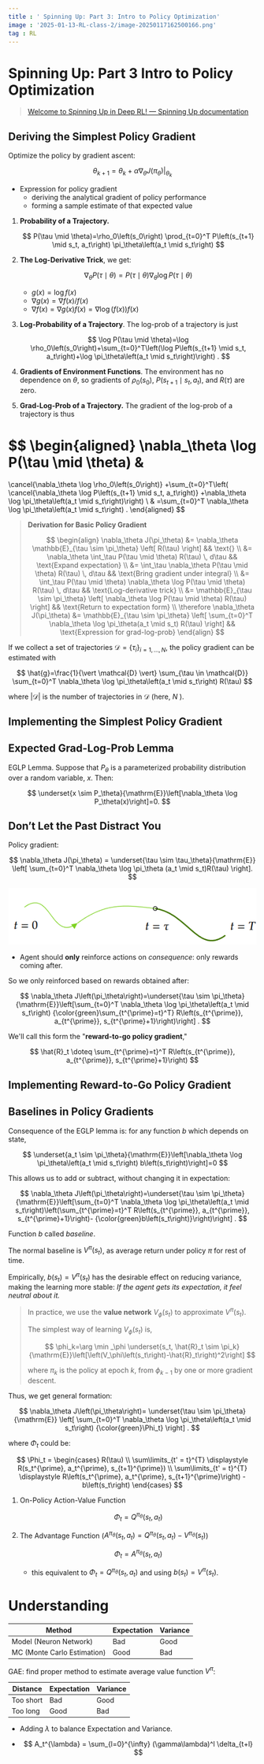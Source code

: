 ```yaml
---
title : ' Spinning Up: Part 3: Intro to Policy Optimization'
image : '2025-01-13-RL-class-2/image-20250117162500166.png'
tag : RL
---
```



<!--more-->

# Spinning Up: Part 3 Intro to Policy Optimization

> [Welcome to Spinning Up in Deep RL! — Spinning Up documentation](https://spinningup.openai.com/en/latest/)



## Deriving the Simplest Policy Gradient

Optimize the policy by gradient ascent:

$$
\theta_{k+1}=\theta_k+\left.\alpha \nabla_\theta J\left(\pi_\theta\right)\right|_{\theta_k}
$$

- Expression for policy gradient
  - deriving the analytical gradient of policy performance
  - forming a sample estimate of that expected value

1. **Probability of a Trajectory.**

    $$
       P(\tau \mid \theta)=\rho_0\left(s_0\right) \prod_{t=0}^T P\left(s_{t+1} \mid s_t, a_t\right) \pi_\theta\left(a_t \mid s_t\right)
    $$
    
2. **The Log-Derivative Trick**, we get:
   
   $$
   \nabla_\theta P(\tau \mid \theta)=P(\tau \mid \theta) \nabla_\theta \log P(\tau \mid \theta)
   $$
	
   - $g(x)=\log f(x)$
	- $\nabla g(x) = \nabla f(x)/f(x)$
	- $\nabla f(x) = \nabla g(x) f(x)= \nabla \log (f(x)) f(x)$
3. **Log-Probability of a Trajectory**. The log-prob of a trajectory is just
   
   $$
   \log P(\tau \mid \theta)=\log \rho_0\left(s_0\right)+\sum_{t=0}^T\left(\log P\left(s_{t+1} \mid s_t, a_t\right)+\log \pi_\theta\left(a_t \mid s_t\right)\right) .
   $$

4. **Gradients of Environment Functions**. The environment has no dependence on $\theta$, so gradients of $\rho_0\left(s_0\right)$, $P\left(s_{t+1} \mid s_t, a_t\right)$, and $R(\tau)$ are zero.

5. **Grad-Log-Prob of a Trajectory.** The gradient of the log-prob of a trajectory is thus

$$
   \begin{aligned}
   \nabla_\theta \log P(\tau \mid \theta) & 
   =
   \cancel{\nabla_\theta \log \rho_0\left(s_0\right)}
   +\sum_{t=0}^T\left( \cancel{\nabla_\theta \log P\left(s_{t+1} \mid s_t, a_t\right)}
   +\nabla_\theta \log \pi_\theta\left(a_t \mid s_t\right)\right) \\
   & =\sum_{t=0}^T \nabla_\theta \log \pi_\theta\left(a_t \mid s_t\right) .
   \end{aligned}
$$

> **Derivation for Basic Policy Gradient**
> 
> $$
> \begin{align}
> \nabla_\theta J(\pi_\theta) 
> &= \nabla_\theta \mathbb{E}_{\tau \sim \pi_\theta} \left[ R(\tau) \right] 
> && \text{} \\
> &= \nabla_\theta \int_\tau P(\tau \mid \theta) R(\tau) \, d\tau 
> && \text{Expand expectation} \\
> &= \int_\tau \nabla_\theta P(\tau \mid \theta) R(\tau) \, d\tau 
> && \text{Bring gradient under integral} \\
> &= \int_\tau P(\tau \mid \theta) \nabla_\theta \log P(\tau \mid \theta) R(\tau) \, d\tau 
> && \text{Log-derivative trick} \\
> &= \mathbb{E}_{\tau \sim \pi_\theta} \left[ \nabla_\theta \log P(\tau \mid \theta) R(\tau) \right] 
> && \text{Return to expectation form} \\
> \therefore \nabla_\theta J(\pi_\theta) &= \mathbb{E}_{\tau \sim \pi_\theta} \left[ \sum_{t=0}^T \nabla_\theta \log \pi_\theta(a_t \mid s_t) R(\tau) \right] 
> && \text{Expression for grad-log-prob}
> \end{align}
> $$
> 

If we collect a set of trajectories $\mathcal{D}=\left\{\tau_i\right\}_{i=1, \ldots, N}$, the policy gradient can be estimated with

$$
\hat{g}=\frac{1}{\vert \mathcal{D} \vert} \sum_{\tau \in \mathcal{D}} \sum_{t=0}^T \nabla_\theta \log \pi_\theta\left(a_t \mid s_t\right) R(\tau)
$$

where $\vert \mathcal{D}\vert$ is the number of trajectories in $\mathcal{D}$ (here, $N$ ).

## Implementing the Simplest Policy Gradient

## Expected Grad-Log-Prob Lemma

EGLP Lemma. Suppose that $P_{\theta}$ is a parameterized probability distribution over a random variable, $x$. Then:

$$
\underset{x \sim P_\theta}{\mathrm{E}}\left[\nabla_\theta \log P_\theta(x)\right]=0.
$$

## Don’t Let the Past Distract You

Policy gradient:

$$
\nabla_\theta J(\pi_\theta) = \underset{\tau \sim \tau_\theta}{\mathrm{E}} \left[ \sum_{t=0}^T \nabla_\theta \log \pi_\theta (a_t \mid s_t)R(\tau) \right].
$$


![image-20250117162500166](../images/2025-01-13-RL-class-2/image-20250117162500166.png)

- Agent should **only** reinforce actions on *consequence*: only rewards coming after.

So we only reinforced based on rewards obtained after:

$$
\nabla_\theta J\left(\pi_\theta\right)=\underset{\tau \sim \pi_\theta}{\mathrm{E}}\left[\sum_{t=0}^T \nabla_\theta \log \pi_\theta\left(a_t \mid s_t\right) {\color{green}\sum_{t^{\prime}=t}^T} R\left(s_{t^{\prime}}, a_{t^{\prime}}, s_{t^{\prime}+1}\right)\right] .
$$

We'll call this form the "**reward-to-go policy gradient**," 

$$
\hat{R}_t \doteq \sum_{t^{\prime}=t}^T R\left(s_{t^{\prime}}, a_{t^{\prime}}, s_{t^{\prime}+1}\right)
$$


## Implementing Reward-to-Go Policy Gradient

## Baselines in Policy Gradients

Consequence of the EGLP lemma is: for any function $b$  which depends on state,

$$
\underset{a_t \sim \pi_\theta}{\mathrm{E}}\left[\nabla_\theta \log \pi_\theta\left(a_t \mid s_t\right) b\left(s_t\right)\right]=0 
$$

This allows us to add or subtract, without changing it in expectation: 

$$
\nabla_\theta J\left(\pi_\theta\right)=\underset{\tau \sim \pi_\theta}{\mathrm{E}}\left[\sum_{t=0}^T \nabla_\theta \log \pi_\theta\left(a_t \mid s_t\right)\left(\sum_{t^{\prime}=t}^T R\left(s_{t^{\prime}}, a_{t^{\prime}}, s_{t^{\prime}+1}\right)- {\color{green}b\left(s_t\right)}\right)\right] .
$$

Function $b$ called *baseline*.

The normal baseline is $V^\pi(s_t)$, as average return under policy $\pi$ for rest of time.

Empirically, $b(s_t)=V^\pi(s_t)$ has the desirable effect on reducing variance, making the learning more stable: *If the agent gets its expectation, it feel neutral about it.*

> In practice, we use the **value network** $V_\phi (s_t)$ to approximate $V^\pi(s_t)$.
>
> The simplest way of learning $V_\phi (s_t)$ is,
> 
> $$
> \phi_k=\arg \min _\phi \underset{s_t, \hat{R}_t \sim \pi_k}{\mathrm{E}}\left[\left(V_\phi\left(s_t\right)-\hat{R}_t\right)^2\right]
> $$
> 
> where $\pi_k$ is the policy at epoch $k$, from $\phi_{k-1}$  by one or more gradient descent.
> 

Thus, we get general formation:

$$
\nabla_\theta J\left(\pi_\theta\right)=
\underset{\tau \sim \pi_\theta}{\mathrm{E}}
\left[
\sum_{t=0}^T \nabla_\theta \log \pi_\theta\left(a_t \mid s_t\right) 
{\color{green}\Phi_t}
\right] .
$$

where $\Phi_t$ could be:

$$
\Phi_t =
\begin{cases}
R(\tau) \\
\sum\limits_{t' = t}^{T} \displaystyle R(s_t^{\prime}, a_t^{\prime}, s_{t+1}^{\prime}) \\
\sum\limits_{t' = t}^{T} \displaystyle R\left(s_t^{\prime}, a_t^{\prime}, s_{t+1}^{\prime}\right) - b\left(s_t\right)
\end{cases}
$$

1. On-Policy Action-Value Function
   
   $$
   \Phi_t=Q^{\pi_\theta}(s_t, a_t)
   $$

2. The Advantage Function ($A^{\pi_\theta}(s_t,a_t) = Q^{\pi_\theta}(s_t,a_t) - V^{\pi_\theta}(s_t)$)
   
   $$
   \Phi_t = A^{\pi_\theta}(s_t,a_t)
   $$

   - this equivalent to $\Phi_t=Q^{\pi_\theta}(s_t, a_t)$ and using $b(s_t)=V^\pi(s_t)$.



# Understanding

| Method                      | Expectation | Variance |
| --------------------------- | ----------- | -------- |
| Model (Neuron Network)      | Bad         | Good     |
| MC (Monte Carlo Estimation) | Good        | Bad      |



GAE: find proper method to estimate average value function $V^\pi$:

| Distance  | Expectation | Variance |
| --------- | ----------- | -------- |
| Too short | Bad         | Good     |
| Too long  | Good        | Bad      |

- Adding $\lambda$ to balance  Expectation and Variance.

- $$
  A_t^{\lambda} = \sum_{l=0}^{\infty} (\gamma\lambda)^l \delta_{t+l}
  $$